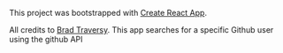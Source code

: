This project was bootstrapped with [Create React App](https://github.com/facebook/create-react-app).

All credits to [Brad Traversy](https://github.com/bradtraversy). This app searches for a specific Github user using the github API
